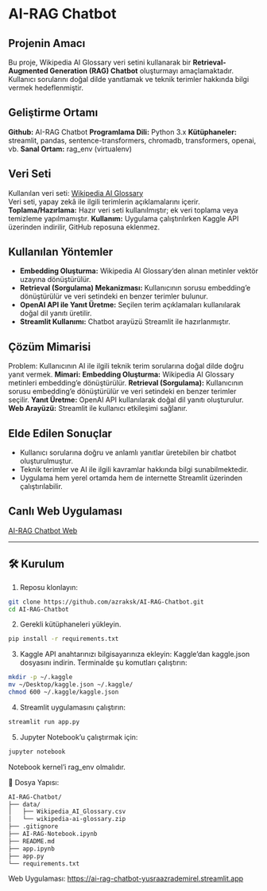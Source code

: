 # AI-RAG Chatbot

## Projenin Amacı
Bu proje, Wikipedia AI Glossary veri setini kullanarak bir **Retrieval-Augmented Generation (RAG) Chatbot** oluşturmayı amaçlamaktadır. Kullanıcı sorularını doğal dilde yanıtlamak ve teknik terimler hakkında bilgi vermek hedeflenmiştir.

## Geliştirme Ortamı
**Github:** AI-RAG Chatbot
**Programlama Dili:** Python 3.x
**Kütüphaneler:** streamlit, pandas, sentence-transformers, chromadb, transformers, openai, vb.
**Sanal Ortam:** rag_env (virtualenv)

## Veri Seti
Kullanılan veri seti: [Wikipedia AI Glossary](https://www.kaggle.com/datasets/antoinebourgois2/wikipedia-ai-glossary)  
Veri seti, yapay zekâ ile ilgili terimlerin açıklamalarını içerir.
**Toplama/Hazırlama:** Hazır veri seti kullanılmıştır; ek veri toplama veya temizleme yapılmamıştır.
**Kullanım:** Uygulama çalıştırılırken Kaggle API üzerinden indirilir, GitHub reposuna eklenmez.

## Kullanılan Yöntemler
- **Embedding Oluşturma:** Wikipedia AI Glossary’den alınan metinler vektör uzayına dönüştürülür.  
- **Retrieval (Sorgulama) Mekanizması:** Kullanıcının sorusu embedding’e dönüştürülür ve veri setindeki en benzer terimler bulunur.  
- **OpenAI API ile Yanıt Üretme:** Seçilen terim açıklamaları kullanılarak doğal dil yanıtı üretilir.  
- **Streamlit Kullanımı:** Chatbot arayüzü Streamlit ile hazırlanmıştır.  

## Çözüm Mimarisi
Problem: Kullanıcının AI ile ilgili teknik terim sorularına doğal dilde doğru yanıt vermek.
**Mimari:**
**Embedding Oluşturma:** Wikipedia AI Glossary metinleri embedding’e dönüştürülür.
**Retrieval (Sorgulama):** Kullanıcının sorusu embedding’e dönüştürülür ve veri setindeki en benzer terimler seçilir.
**Yanıt Üretme:** OpenAI API kullanılarak doğal dil yanıtı oluşturulur.
**Web Arayüzü:** Streamlit ile kullanıcı etkileşimi sağlanır.

## Elde Edilen Sonuçlar
- Kullanıcı sorularına doğru ve anlamlı yanıtlar üretebilen bir chatbot oluşturulmuştur.  
- Teknik terimler ve AI ile ilgili kavramlar hakkında bilgi sunabilmektedir.  
- Uygulama hem yerel ortamda hem de internette Streamlit üzerinden çalıştırılabilir.

## Canlı Web Uygulaması
[AI-RAG Chatbot Web](https://ai-rag-chatbot-yusraazrademirel.streamlit.app)

---

## 🛠️ Kurulum

1. Reposu klonlayın:
```bash
git clone https://github.com/azraksk/AI-RAG-Chatbot.git
cd AI-RAG-Chatbot
```

2. Gerekli kütüphaneleri yükleyin.
```bash
pip install -r requirements.txt
```

3. Kaggle API anahtarınızı bilgisayarınıza ekleyin:
Kaggle’dan kaggle.json dosyasını indirin.
Terminalde şu komutları çalıştırın:

```bash
mkdir -p ~/.kaggle
mv ~/Desktop/kaggle.json ~/.kaggle/
chmod 600 ~/.kaggle/kaggle.json
```

4. Streamlit uygulamasını çalıştırın:

```bash
streamlit run app.py
```

5. Jupyter Notebook’u çalıştırmak için:

```bash
jupyter notebook
```
Notebook kernel’i rag_env olmalıdır.


📁 Dosya Yapısı:

```bash
AI-RAG-Chatbot/
├── data/
│   ├── Wikipedia_AI_Glossary.csv
│   └── wikipedia-ai-glossary.zip
├── .gitignore
├── AI-RAG-Notebook.ipynb
├── README.md
├── app.ipynb
├── app.py
└── requirements.txt
```


Web Uygulaması: https://ai-rag-chatbot-yusraazrademirel.streamlit.app
